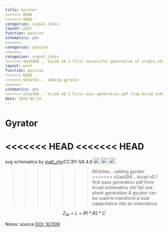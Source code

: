 ```yaml
---
title: Gyrator
<<<<<<< HEAD
<<<<<<< HEAD
categories: signal_chain
layout: post
function: passive
schematics: yes
=======
categories: passive
=======
categories: signal_chain
>>>>>>> 4ed3408... kicad v0.2 first successful generation of single_sheet overview
layout: post
function: passive
<<<<<<< HEAD
>>>>>>> 663afee... adding gyrator
=======
schematics: yes
>>>>>>> e2aa394... kicad v0.1 first pass generation pdf from kicad schematics still fail one sheet generation
date: 2020-05-23
---
```


# Gyrator

<<<<<<< HEAD
<<<<<<< HEAD
=======
<object type="image/svg+xml" data="{{site.baseurl}}/out/svg/gyrator.svg" alt="" width="500" height="200"></object>
<p xmlns:dct="http://purl.org/dc/terms/" xmlns:cc="http://creativecommons.org/ns#" class="license-text"><span rel="dct:title">svg schematics</span> by <a rel="cc:attributionURL" href="http://matthieuchevrier.com"><span rel="cc:attributionName">matt_chv</span></a>CC BY-SA 4.0<a href="https://creativecommons.org/licenses/by-sa/4.0"><img style="height:22px!important;margin-left: 3px;vertical-align:text-bottom;" src="https://search.creativecommons.org/static/img/cc_icon.svg" /><img  style="height:22px!important;margin-left: 3px;vertical-align:text-bottom;" src="https://search.creativecommons.org/static/img/cc-by_icon.svg" /><img  style="height:22px!important;margin-left: 3px;vertical-align:text-bottom;" src="https://search.creativecommons.org/static/img/cc-sa_icon.svg" /></a></p>

>>>>>>> 663afee... adding gyrator
=======
>>>>>>> e2aa394... kicad v0.1 first pass generation pdf from kicad schematics still fail one sheet generation
A gyrator can be used to transform a load capacitance into an inductance. 

$$ Z_{IN} = L = R1*R2*C $$

Notes:
source [DOI: 10.1109](https://doi.org/10.1109/JSSC.1969.1049979)